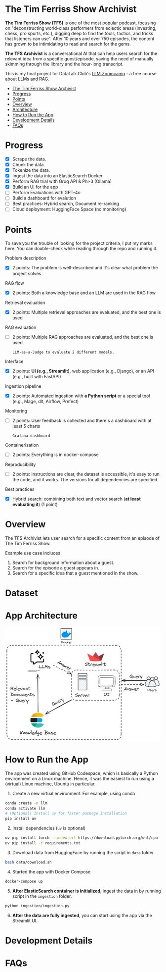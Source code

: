 # The Tim Ferriss Show Archivist

**The Tim Ferriss Show (TFS)** is one of the most popular podcast, focusing on "deconstructing world-class performers from eclectic areas (investing, chess, pro sports, etc.), digging deep to find the tools, tactics, and tricks that listeners can use". After 10 years and over 750 episodes, the content has grown to be intimidating to read and search for the gems.

**The TFS Archivist** is a conversational AI that can help users search for the relevant idea from a specific guest/episode, saving the need of manually skimming through the library and the hour-long transcript.

This is my final project for DataTalk.Club's [LLM Zoomcamp](https://github.com/DataTalksClub/llm-zoomcamp) - a free course about LLMs and RAG.

- [The Tim Ferriss Show Archivist](#the-tim-ferriss-show-archivist)
- [Progress](#progress)
- [Points](#points)
- [Overview](#overview)
- [Architecture](#architecture)
- [How to Run the App](#how-to-run-the-app)
- [Development Details](#development-details)
- [FAQs](#faqs)

# Progress

- [x] Scrape the data.
- [x] Chunk the data.
- [x] Tokenize the data.
- [x] Ingest the data into an ElasticSearch Docker
- [x] Perform RAG trial with Groq API & Phi-3 (Ollama)
- [x] Build an UI for the app
- [ ] Perform Evaluations with GPT-4o
- [ ] Build a dashboard for evalution
- [ ] Best practices: Hybrid search, Document re-ranking
- [ ] Cloud deployment: HuggingFace Space (no monitoring)

# Points

To save you the trouble of looking for the project criteria, I put my marks here. You can double-check while reading through the repo and running it.

Problem description

- [x] 2 points: The problem is well-described and it's clear what problem the project solves

RAG flow

- [x] 2 points: Both a knowledge base and an LLM are used in the RAG flow

Retrieval evaluation

- [x] 2 points: Multiple retrieval approaches are evaluated, and the best one is used

RAG evaluation

- [ ] 2 points: Multiple RAG approaches are evaluated, and the best one is used

      LLM-as-a-Judge to evaluate 2 different models.

Interface

- [x] 2 points: **UI (e.g., Streamlit)**, web application (e.g., Django), or an API (e.g., built with FastAPI)

Ingestion pipeline

- [x] 2 points: Automated ingestion with **a Python script** or a special tool (e.g., Mage, dlt, Airflow, Prefect)

Monitoring

- [ ] 2 points: User feedback is collected and there's a dashboard with at least 5 charts

      Grafana dashboard

Containerization

- [ ] 2 points: Everything is in docker-compose

Reproducibility

- [ ] 2 points: Instructions are clear, the dataset is accessible, it's easy to run the code, and it works. The versions for all dependencies are specified.

Best practices

- [x] Hybrid search: combining both text and vector search (**at least evaluating it**) (1 point)

# Overview

The TFS Archivist lets user search for a specific content from an episode of The Tim Ferriss Show.

Example use case incluces

1. Search for background information about a guest.
2. Search for the episode a guest appears in.
3. Search for a specific idea that a guest mentioned in the show.

# Dataset



# App Architecture

![architecture](assets/RAG_Workflow.excalidraw.png)

# How to Run the App

The app was created using GitHub Codespace, which is basically a Python environment on a Linux machine. Hence, it was the easiest to run using a (virtual) Linux machine, Ubuntu in particular.

1. Create a new virtual environment. For example, using conda

```bash
conda create -n llm
conda activate llm
# (Optional) Install uv for faster package installation
pip install uv
```

2. Install dependencies (`uv` is optional)

```bash
uv pip install torch --index-url https://download.pytorch.org/whl/cpu
uv pip install -r requirements.txt
```

3. Download data from HuggingFace by running the script in `data` folder

```bash
bash data/download.sh
```

4. Started the app with Docker Compose

```bash
docker-compose up
```

5. **After ElasticSearch container is initialized**, ingest the data in by running script in the `ingestion` folder.

```bash
python ingestion/ingestion.py
```

6. **After the data are fully ingested**, you can start using the app via the Streamlit UI.

# Development Details

# FAQs